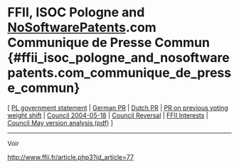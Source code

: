 # FFII, ISOC Pologne and [NoSoftwarePatents](NoSoftwarePatents "wikilink").com Communique de Presse Commun {#ffii_isoc_pologne_and_nosoftwarepatents.com_communique_de_presse_commun}

\[ [PL government
statement](http://www.kprm.gov.pl/441_12649.htm "wikilink") \| [German
PR](http://kwiki.ffii.org/20041117PolandDoesNotSupportCouncilVersionDe "wikilink")
\| [Dutch
PR](http://kwiki.ffii.org/20041117PolandDoesNotSupportCouncilVersionNl "wikilink")
\| [PR on previous voting weight
shift](http://www.nosoftwarepatents.com/phpBB2/viewtopic.php?t=97 "wikilink")
\| [ Council 2004-05-18](Cons040518En "wikilink") \| [ Council
Reversal](ConsReversEn "wikilink") \| [FFII
Interests](http://swpat.ffii.org/analysis/needs/index.en.html "wikilink")
\| [Council May version analysis
(pdf)](http://www.ffii.org.uk/swpat/software_patents_summary.pdf "wikilink")
\]

------------------------------------------------------------------------

Voir

<http://www.ffii.fr/article.php3?id_article=77>
